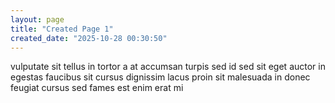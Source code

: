 ```yaml
---
layout: page
title: "Created Page 1"
created_date: "2025-10-28 00:30:50"
---
```


vulputate sit tellus in tortor a at accumsan turpis sed id sed sit eget auctor in egestas faucibus sit cursus dignissim lacus proin sit malesuada in donec feugiat cursus sed fames est enim erat mi 

